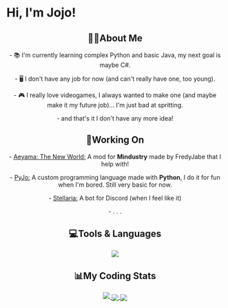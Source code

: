# Hi, I'm Jojo!


<h2 align="center">👋🏻About Me</h2>

<p align ="center">- 📚 I'm currently learning complex Python and basic Java, my next goal is maybe C#. </p>

<p align ="center">- 🖥️ I don't have any job for now (and can't really have one, too young). </p>

<p align ="center">- 🎮 I really love videogames, I always wanted to make one (and maybe make it my future job)... I'm just bad at spritting. </p>

<p align ="center">- and that's it I don't have any more idea! </p>

<h2 align="center">📝Working On</h2>

<p align="center">- <a href="https://github.com/FredyJabe/aeyama">Aeyama: The New World:</a> A mod for <b>Mindustry</b> made by FredyJabe that I help with!</p>
<p align="center">- <a href="https://github.com/JojoFR1/PyJo">PyJo:</a> A custom programming language made with <b>Python</b>, I do it for fun when I'm bored. Still very basic for now.</p>
<p align="center">- <a href="https://github.com/JojoFR1/StellariaBot">Stellaria:</a> A bot for Discord (when I feel like it)</p>
<p align="center"> - . . . </p>

<h2 align="center">💻Tools & Languages</h2>
<div align ="center">
  <a href="https://skillicons.dev">
    <img align ="center" src="https://skillicons.dev/icons?i=vscode,github,git,discord,bots,python,cpp"/>
  </a>
</div>

<h2 align="center">📊My Coding Stats</h2>

<div align ="center">
  <a href="https://github.com/JojoFR1/">
    <img src="https://github-readme-stats.vercel.app/api?username=jojofr1&show_icons=true&include_all_commits=true&theme=codeSTACKr" />
  </a>
  <a href="https://wakatime.com/@JojoFR1">
    <img align="center" src="https://github-readme-stats.vercel.app/api/wakatime?username=@jojofr1&theme=codeSTACKr" />
  </a>
  <a href="https://github.com/JojoFR1">
    <img align="center" src="https://github-readme-stats.vercel.app/api/top-langs/?username=jojofr1&theme=codeSTACKr" />
  </a>
</div>
